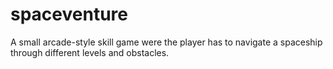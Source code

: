 # spaceventure
A small arcade-style skill game were the player has to navigate a spaceship through different levels and obstacles.
